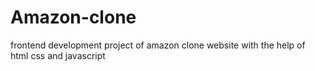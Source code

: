 # Amazon-clone
frontend  development project of amazon clone website with the help of html css and javascript
